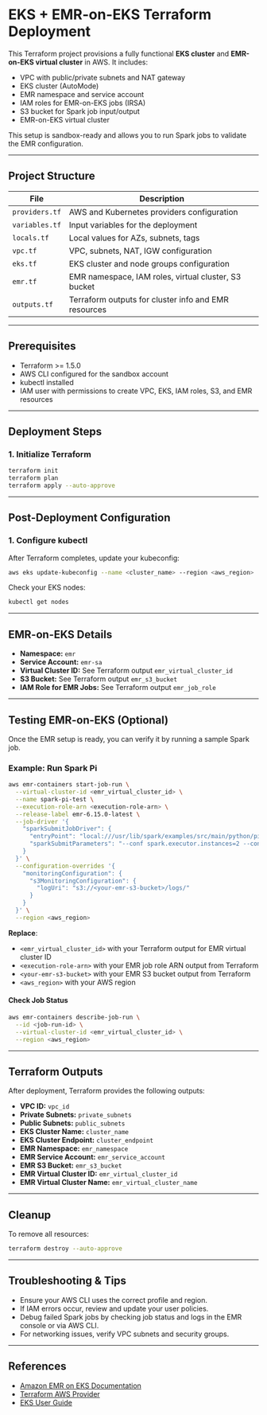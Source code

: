 # EKS + EMR-on-EKS Terraform Deployment

This Terraform project provisions a fully functional **EKS cluster** and **EMR-on-EKS virtual cluster** in AWS. It includes:

- VPC with public/private subnets and NAT gateway
- EKS cluster (AutoMode)
- EMR namespace and service account
- IAM roles for EMR-on-EKS jobs (IRSA)
- S3 bucket for Spark job input/output
- EMR-on-EKS virtual cluster

This setup is sandbox-ready and allows you to run Spark jobs to validate the EMR configuration.

---

## Project Structure

| File            | Description |
|-----------------|-------------|
| `providers.tf`  | AWS and Kubernetes providers configuration |
| `variables.tf`  | Input variables for the deployment |
| `locals.tf`     | Local values for AZs, subnets, tags |
| `vpc.tf`        | VPC, subnets, NAT, IGW configuration |
| `eks.tf`        | EKS cluster and node groups configuration |
| `emr.tf`        | EMR namespace, IAM roles, virtual cluster, S3 bucket |
| `outputs.tf`    | Terraform outputs for cluster info and EMR resources |

---

## Prerequisites

- Terraform >= 1.5.0
- AWS CLI configured for the sandbox account
- kubectl installed
- IAM user with permissions to create VPC, EKS, IAM roles, S3, and EMR resources

---

## Deployment Steps

### 1. **Initialize Terraform**

```bash
terraform init
terraform plan
terraform apply --auto-approve
```

---

## Post-Deployment Configuration

### 1. **Configure kubectl**

After Terraform completes, update your kubeconfig:

```bash
aws eks update-kubeconfig --name <cluster_name> --region <aws_region>
```

Check your EKS nodes:

```bash
kubectl get nodes
```

---

## EMR-on-EKS Details

- **Namespace:** `emr`
- **Service Account:** `emr-sa`
- **Virtual Cluster ID:** See Terraform output `emr_virtual_cluster_id`
- **S3 Bucket:** See Terraform output `emr_s3_bucket`
- **IAM Role for EMR Jobs:** See Terraform output `emr_job_role`

---

## Testing EMR-on-EKS (Optional)

Once the EMR setup is ready, you can verify it by running a sample Spark job.

### Example: Run Spark Pi

```bash
aws emr-containers start-job-run \
  --virtual-cluster-id <emr_virtual_cluster_id> \
  --name spark-pi-test \
  --execution-role-arn <execution-role-arn> \
  --release-label emr-6.15.0-latest \
  --job-driver '{
    "sparkSubmitJobDriver": {
      "entryPoint": "local:///usr/lib/spark/examples/src/main/python/pi.py",
      "sparkSubmitParameters": "--conf spark.executor.instances=2 --conf spark.executor.memory=2G --conf spark.driver.memory=1G"
    }
  }' \
  --configuration-overrides '{
    "monitoringConfiguration": {
      "s3MonitoringConfiguration": {
        "logUri": "s3://<your-emr-s3-bucket>/logs/"
      }
    }
  }' \
  --region <aws_region>
```

**Replace**:
- `<emr_virtual_cluster_id>` with your Terraform output for EMR virtual cluster ID
- `<execution-role-arn>` with your EMR job role ARN output from Terraform
- `<your-emr-s3-bucket>` with your EMR S3 bucket output from Terraform
- `<aws_region>` with your AWS region

#### Check Job Status

```bash
aws emr-containers describe-job-run \
  --id <job-run-id> \
  --virtual-cluster-id <emr_virtual_cluster_id> \
  --region <aws_region>
```

---

## Terraform Outputs

After deployment, Terraform provides the following outputs:

- **VPC ID:** `vpc_id`
- **Private Subnets:** `private_subnets`
- **Public Subnets:** `public_subnets`
- **EKS Cluster Name:** `cluster_name`
- **EKS Cluster Endpoint:** `cluster_endpoint`
- **EMR Namespace:** `emr_namespace`
- **EMR Service Account:** `emr_service_account`
- **EMR S3 Bucket:** `emr_s3_bucket`
- **EMR Virtual Cluster ID:** `emr_virtual_cluster_id`
- **EMR Virtual Cluster Name:** `emr_virtual_cluster_name`

---

## Cleanup

To remove all resources:

```bash
terraform destroy --auto-approve
```

---

## Troubleshooting & Tips

- Ensure your AWS CLI uses the correct profile and region.
- If IAM errors occur, review and update your user policies.
- Debug failed Spark jobs by checking job status and logs in the EMR console or via AWS CLI.
- For networking issues, verify VPC subnets and security groups.

---

## References

- [Amazon EMR on EKS Documentation](https://docs.aws.amazon.com/emr/latest/EMR-on-EKS-DevelopmentGuide/emr-eks.html)
- [Terraform AWS Provider](https://registry.terraform.io/providers/hashicorp/aws/latest/docs)
- [EKS User Guide](https://docs.aws.amazon.com/eks/latest/userguide/what-is-eks.html)
